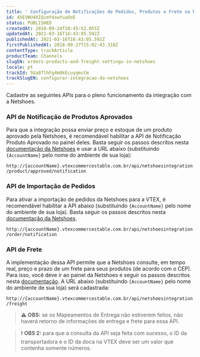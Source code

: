 ```yaml
---
title: ' Configuração de Notificações de Pedidos, Produtos e Frete na Netshoes'
id: 4XEVWU4XIQimY4swYuaOoE
status: PUBLISHED
createdAt: 2018-09-24T20:45:52.055Z
updatedAt: 2021-03-16T16:43:05.592Z
publishedAt: 2021-03-16T16:43:05.592Z
firstPublishedAt: 2018-09-27T15:02:43.318Z
contentType: trackArticle
productTeam: Channels
slugEN: orders-products-and-freight-settings-in-netshoes
locale: pt
trackId: 5Ua87lhFg4m0kEcuyqmcCm
trackSlugEN: configurar-integracao-da-netshoes
---
```


Cadastre as seguintes APIs para o pleno funcionamento da integração com a Netshoes. 

### API de Notificação de Produtos Aprovados

Para que a integração possa enviar preço e estoque de um produto aprovado pela Netshoes, é recomendável habilitar a API de Notificação Produto Aprovado no painel deles. Basta seguir os passos descritos nesta [documentação da Netshoes](https://developers.netshoes.com.br/api-portal/content/notificacao) e usar a URL abaixo (substituindo `{AccountName}` pelo nome do ambiente de sua loja):

`http://{accountName}.vtexcommercestable.com.br/api/netshoesintegration/product/approved/notification`


### API de Importação de Pedidos

Para ativar a importação de pedidos da Netshoes para a VTEX, é recomendável habilitar a API abaixo (substituindo `{AccountName}` pelo nome do ambiente de sua loja). Basta seguir os passos descritos nesta [documentação da Netshoes](https://developers.netshoes.com.br/api-portal/content/notificacao).

`http://{accountName}.vtexcommercestable.com.br/api/netshoesintegration/order/notification`


### API de Frete

A implementação dessa API permite que a Netshoes consulte, em tempo real, preço e prazo de um frete para seus produtos (de acordo com o CEP). Para isso, você deve ir ao painel da Netshoes e seguir os passos descritos nesta [documentação](https://developers.netshoes.com.br/api-portal/content/apidefrete). A URL abaixo (substituindo `{AccountName}` pelo nome do ambiente de sua loja) será cadastrada:

`http://{accountName}.vtexcommercestable.com.br/api/netshoesintegration/freight`

> ⚠️ **OBS:** se os Mapeamentos de Entrega não estiverem feitos, não haverá retorno de informações de entrega e frete para essa API. 

> ❗ **OBS 2:** para que a consulta da API seja feita com sucesso, o ID da transportadora e o ID da doca na VTEX deve ser um valor que contenha somente números.
